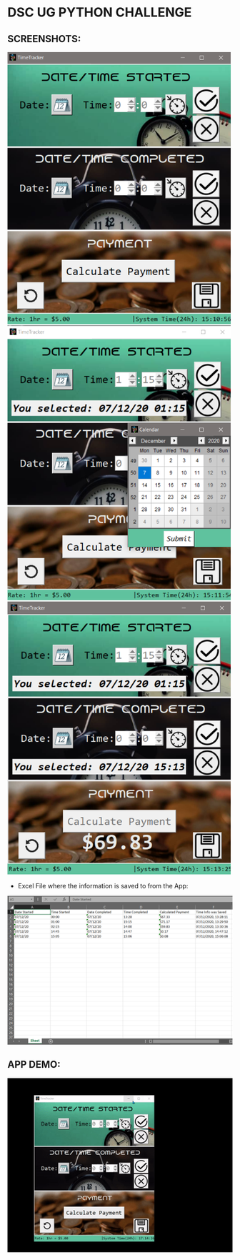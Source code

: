 # DSC UG PYTHON CHALLENGE


## SCREENSHOTS:
<img src = "ss1.png" width = 500>

<img src = "ss2.png" width = 500>

<img src = "ss3.png" width = 500>

- Excel File where the information is saved to from the App:
<img src = "ss_saved_info_excel.png" width = 600>


## APP DEMO:
![AppDemo](timeTrackerApp.gif)
